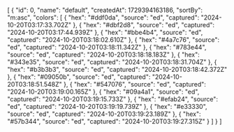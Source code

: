 [
  {
    "id": 0,
    "name": "default",
    "createdAt": 1729394163186,
    "sortBy": "m:asc",
    "colors": [
      {
        "hex": "#ddf0da",
        "source": "ed",
        "captured": "2024-10-20T03:17:33.702Z"
      },
      {
        "hex": "#dbf2d8",
        "source": "ed",
        "captured": "2024-10-20T03:17:44.939Z"
      },
      {
        "hex": "#bbe4b4",
        "source": "ed",
        "captured": "2024-10-20T03:18:02.610Z"
      },
      {
        "hex": "#4a7c76",
        "source": "ed",
        "captured": "2024-10-20T03:18:11.342Z"
      },
      {
        "hex": "#783e44",
        "source": "ed",
        "captured": "2024-10-20T03:18:18.183Z"
      },
      {
        "hex": "#343e35",
        "source": "ed",
        "captured": "2024-10-20T03:18:31.704Z"
      },
      {
        "hex": "#b3b3b3",
        "source": "ed",
        "captured": "2024-10-20T03:18:42.372Z"
      },
      {
        "hex": "#09050b",
        "source": "ed",
        "captured": "2024-10-20T03:18:51.548Z"
      },
      {
        "hex": "#547076",
        "source": "ed",
        "captured": "2024-10-20T03:19:00.165Z"
      },
      {
        "hex": "#09a4a1",
        "source": "ed",
        "captured": "2024-10-20T03:19:15.733Z"
      },
      {
        "hex": "#efab24",
        "source": "ed",
        "captured": "2024-10-20T03:19:19.739Z"
      },
      {
        "hex": "#e33330",
        "source": "ed",
        "captured": "2024-10-20T03:19:23.189Z"
      },
      {
        "hex": "#57b344",
        "source": "ed",
        "captured": "2024-10-20T03:19:27.315Z"
      }
    ]
  }
]
    
